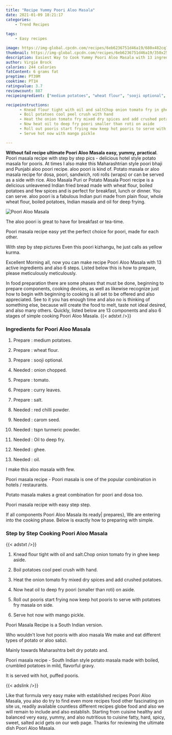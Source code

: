 ```yaml
---
title: "Recipe Yummy Poori Aloo Masala"
date: 2021-01-09 18:21:17
categories:
    - Trend Recipes
    
tags:
    - Easy recipes

image: https://img-global.cpcdn.com/recipes/6eb6236751d46a19/680x482cq70/poori-aloo-masala-recipe-main-photo.jpg
thumbnail: https://img-global.cpcdn.com/recipes/6eb6236751d46a19/350x250cq70/poori-aloo-masala-recipe-main-photo.jpg
description: Easiest Way to Cook Yummy Poori Aloo Masala with 13 ingredients and 6 stages of easy cooking.
author: Virgie Brock
calories: 244 calories
fatContent: 6 grams fat
preptime: PT39M
cooktime: PT1H
ratingvalue: 3.7
reviewcount: 887
recipeingredient: ["medium potatoes", "wheat flour", "sooji optional", "onion chopped", "tomato", "curry leaves", "salt", "red chilli powder", "carom seed", "tspn turmeric powder", "Oil to deep fry", "ghee", "oil"]

recipeinstructions: 
      - Knead flour tight with oil and saltChop onion tomato fry in ghee keep aside 
      - Boil potatoes cool peel crush with hand 
      - Heat the onion tomato fry mixed dry spices and add crushed potatoes 
      - Now heat oil to deep fry poori smaller than roti on aside 
      - Roll out pooris start frying now keep hot pooris to serve with potatoes fry masala on side 
      - Serve hot now with mango pickle

---
```




**Without fail recipe ultimate Poori Aloo Masala easy, yummy, practical**. Poori masala recipe with step by step pics - delicious hotel style potato masala for pooris. At times I also make this Maharashtrian style poori bhaji and Punjabi aloo poori recipe. aloo poori is kind of. Potato masala or aloo masala recipe for dosa, poori, sandwich, roti rolls (wraps) or can be served as a side with rice. Aloo Masala Puri or Potato Masala Poori recipe is a delicious unleavened Indian fried bread made with wheat flour, boiled potatoes and few spices and is perfect for breakfast, lunch or dinner. You can serve. aloo poori is a fabulous Indian puri made from plain flour, whole wheat flour, boiled potatoes, Indian masala and oil for deep frying.


![Poori Aloo Masala](https://img-global.cpcdn.com/recipes/6eb6236751d46a19/680x482cq70/poori-aloo-masala-recipe-main-photo.jpg "Poori Aloo Masala")



The aloo poori is great to have for breakfast or tea-time.

Poori masala recipe easy yet the perfect choice for poori, made for each other.

With step by step pictures Even this poori kizhangu, he just calls as yellow kurma.


Excellent Morning all, now you can make recipe Poori Aloo Masala with 13 active ingredients and also 6 steps. Listed below this is how to prepare, please meticulously meticulously.

In food preparation there are some phases that must be done, beginning to prepare components, cooking devices, as well as likewise recognize just how to begin with beginning to cooking is all set to be offered and also appreciated. See to it you has enough time and also no is thinking of something else, because will create the food to melt, taste not ideal desired, and also many others. Quickly, listed below are 13 components and also 6 stages of simple cooking Poori Aloo Masala.
{{< adstxt />}}

### Ingredients for Poori Aloo Masala


1. Prepare  : medium potatoes.

1. Prepare  : wheat flour.

1. Prepare  : sooji optional.

1. Needed  : onion chopped.

1. Prepare  : tomato.

1. Prepare  : curry leaves.

1. Prepare  : salt.

1. Needed  : red chilli powder.

1. Needed  : carom seed.

1. Needed  : tspn turmeric powder.

1. Needed  : Oil to deep fry.

1. Needed  : ghee.

1. Needed  : oil.


I make this aloo masala with few.

Poori masala recipe - Poori masala is one of the popular combination in hotels / restaurants.

Potato masala makes a great combination for poori and dosa too.

Poori masala recipe with easy step step.


If all components Poori Aloo Masala its ready| prepares}, We are entering into the cooking phase. Below is exactly how to preparing with simple.

### Step by Step Cooking Poori Aloo Masala

{{< adstxt />}}


1. Knead flour tight with oil and salt.Chop onion tomato fry in ghee keep aside.



1. Boil potatoes cool peel crush with hand.



1. Heat the onion tomato fry mixed dry spices and add crushed potatoes.



1. Now heat oil to deep fry poori (smaller than roti) on aside.



1. Roll out pooris start frying now keep hot pooris to serve with potatoes fry masala on side.



1. Serve hot now with mango pickle.




Poori Masala Recipe is a South Indian version.

Who wouldn&#39;t love hot pooris with aloo masala We make and eat different types of potato or aloo sabzi.

Mainly towards Maharashtra belt dry potato and.

Poori masala recipe - South Indian style potato masala made with boiled, crumbled potatoes in mild, flavorful gravy.

It is served with hot, puffed pooris.


{{< adslink />}}

Like that formula very easy make with established recipes Poori Aloo Masala, you also do try to find even more recipes food other fascinating on site us, readily available countless different recipes globe food and also we will remain to include and also establish. Starting from cuisine healthy and balanced very easy, yummy, and also nutritious to cuisine fatty, hard, spicy, sweet, salted acid gets on our web page. Thanks for reviewing the ultimate dish Poori Aloo Masala.
